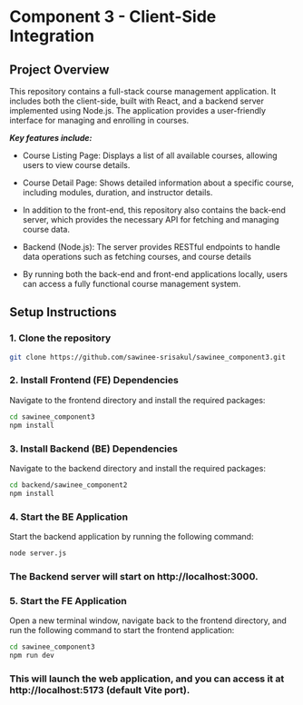 # Component 3 - Client-Side Integration

## Project Overview

This repository contains a full-stack course management application. It includes both the client-side, built with React, and a backend server implemented using Node.js. The application provides a user-friendly interface for managing and enrolling in courses.

**_Key features include:_**

- Course Listing Page: Displays a list of all available courses, allowing users to view course details.
- Course Detail Page: Shows detailed information about a specific course, including modules, duration, and instructor details.

- In addition to the front-end, this repository also contains the back-end server, which provides the necessary API for fetching and managing course data.

- Backend (Node.js): The server provides RESTful endpoints to handle data operations such as fetching courses, and course details
- By running both the back-end and front-end applications locally, users can access a fully functional course management system.

## Setup Instructions

### 1. Clone the repository

```bash
git clone https://github.com/sawinee-srisakul/sawinee_component3.git
```

### 2. Install Frontend (FE) Dependencies

Navigate to the frontend directory and install the required packages:

```bash
cd sawinee_component3
npm install
```

### 3. Install Backend (BE) Dependencies

Navigate to the backend directory and install the required packages:

```bash
cd backend/sawinee_component2
npm install
```

### 4. Start the BE Application

Start the backend application by running the following command:

```bash
node server.js
```

### The Backend server will start on http://localhost:3000.

### 5. Start the FE Application

Open a new terminal window, navigate back to the frontend directory, and run the following command to start the frontend application:

```bash
cd sawinee_component3
npm run dev
```

### This will launch the web application, and you can access it at http://localhost:5173 (default Vite port).
